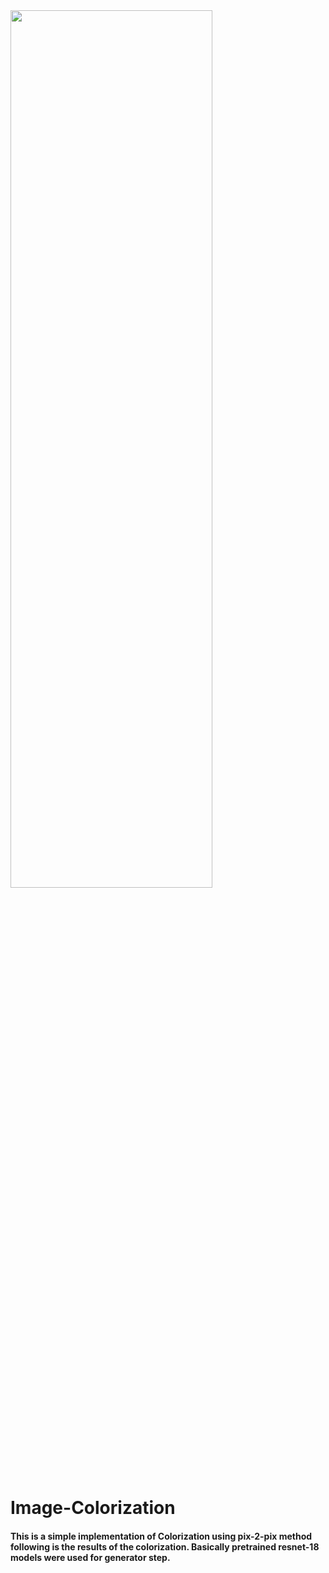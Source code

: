 <img src = "[https://github.com/Orlento02/Image-Colorization/issues/2](https://user-images.githubusercontent.com/113955179/243161175-c8face07-fc81-4899-8156-a5603c0a6c54.gif)" width="80%" height="60%">

# Image-Colorization
#### This is a simple implementation of Colorization using pix-2-pix method following is the results of the colorization. Basically pretrained resnet-18 models were used for generator step.
